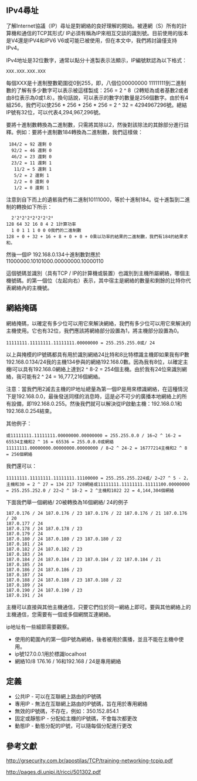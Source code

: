 
## IPv4尋址

了解Internet協議（IP）尋址是對網絡的良好理解的開始。被連網（S）所有的計算機和通信的TCP其形式/ IP必須有稱為IP來相互交談的識別號。目前使用的版本是V4還是IPV4和IPV6 V6或可能已被使用，但在本文中，我們將討論僅支持IPv4。

IPv4地址是32位數字，通常以點分十進製表示法顯示，IP編號默認為以下格式：

```
XXX.XXX.XXX.XXX
```
每個XXX是十進制整數範圍從0到255，即，八個位00000000 11111111到二進制數的了解有多少數字可以表示被這樣製成：256 = 2 ^ 8（2轉矩為或者基數2或者由8位表示為0或1.8）。換句話說，可以表示的數字的數量是256個數字。由於有4組256，我們可以使256 * 256 * 256 * 256 = 2 ^ 32 = 4294967296號。總結IP號有32位，可以代表4,294,967,296號。

要將十進制數轉換為二進制數，只需將其除以2，然後對該除法的其餘部分進行註釋。例如：要將十進制數184轉換為二進制數，我們這樣做：

```
 184/2 = 92 還剩 0
  92/2 = 46 還剩 0
  46/2 = 23 還剩 0
  23/2 = 11 還剩 1
   11/2 = 5 還剩 1
   5/2 = 2 還剩 1
   2/2 = 0 還剩 0
   1/2 = 0 還剩 1
```
注意到自下而上的遺骸我們有二進制10111000，等於十進制184。從十進製到二進制的轉換如下所示：

```
  2⁷2⁶2⁵2⁴2³2²2¹2⁰
128 64 32 16 8 4 2 1計算功率
  1 0 1 1 1 0 0 0我們的二進制數
128 + 0 + 32 + 16 + 8 + 0 + 0 + 0乘以功率的結果的二進制數，我們有184的結果求和。
```
然後一個IP 192.168.0.134十進制數對應於11000000.10101000.00000000.10000110

這個號碼並識別（具有TCP / IP的計算機或裝置）也識別到主機所屬網絡，哪個主機號碼。的第一個位（左起向右）表示，其中宿主是網絡的數量和剩餘的比特你代表網絡內的主機號。

## 網絡掩碼

網絡掩碼，以確定有多少位可以用它來解決網絡，我們有多少位可以用它來解決的主機使用。它也有32位，我們應該將網絡部分設置為1，將主機部分設置為0。

```
11111111.11111111.11111111.00000000 = 255.255.255.0或/ 24
```
以上與掩模的IP號碼都具有用於識別網絡24比特和8比特標識主機即如果我有IP數192.168.0.134/24我的主機134參與的網絡192.168.0數。因為我有8位，以確定主機I可以具有192.168.0網絡上達到2 ^ 8-2 = 254個主機。由於我有24位來識別網絡，我可能有2 ^ 24 = 16,777,216個網絡。

注意：當我們用2減去主機的IP地址總量為第一個IP是用來標識網絡，在這種情況下是192.168.0.0，最後發送同樣的消息時，這是必不可少的廣播本地網絡上的所有設備，即192.168.0.255。然後我們就可以解決從IP啟動主機：192.168.0.1和192.168.0.254結束。

其他例子：

```
或11111111.11111111.00000000.00000000 = 255.255.0.0 / 16→2 ^ 16-2 = 65534主機和2 ^ 16 = 65536 = 255.0.0.0或網絡11111111.00000000.00000000.00000000 / 8→2 ^ 24-2 = 16777214主機和2 ^ 8 = 256個網絡
```

我們還可以：

```
11111111.11111111.11111111.11100000 = 255.255.255.224或/ 2→27 ^ 5 - 2，主機和30 = 2 ^ 27 = 134 217 728網絡或11111111.11111111.11111100.00000000 = 255.255.252.0 / 22→2 ^ 18-2 = 2 ^主機和1022 22 = 4,144,304個網絡
```

下面我們舉一個網絡/ 20被轉換為16個網絡/ 24的例子

```
187.0.176 / 24 187.0.176 / 23 187.0.176 / 22 187.0.176 / 21 187.0.176 / 20
187.0.177 / 24
187.0.178 / 24 187.0.178 / 23
187.0.179 / 24
187.0.180 / 24 187.0.180 / 23 187.0.180 / 22
187.0.181 / 24
187.0.182 / 24 187.0.182 / 23
187.0.183 / 24
187.0.184 / 24 187.0.184 / 23 187.0.184 / 22 187.0.184 / 21
187.0.185 / 24
187.0.186 / 24 187.0.186 / 23
187.0.187 / 24
187.0.188 / 24 187.0.188 / 23 187.0.188 / 22
187.0.189 / 24
187.0.190 / 24 187.0.190 / 23
187.0.191 / 24
```

主機可以直接與其他主機通信，只要它們位於同一網絡上即可。要與其他網絡上的主機通信，您需要有一個或多個網關互連網絡。

ip地址有一些細節需要觀察。

- 使用的範圍內的第一個IP號為網絡，後者被用於廣播，並且不能在主機中使用。
- ip號127.0.0.1用於標識localhost
- 網絡10/8 176.16 / 16和192.168 / 24是專用網絡

## 定義
- 公共IP - 可以在互聯網上路由的IP號碼
- 專用IP - 無法在互聯網上路由的IP號碼，旨在用於專用網絡
- 無效的IP號碼，不存在，例如：350.152.854.1
- 固定或靜態IP - 分配給主機的IP號碼，不會每次都更改
- 動態IP - 動態分配的IP號，可以隨每個分配進行更改

## 參考文獻

http://grsecurity.com.br/apostilas/TCP/training-networking-tcpip.pdf

http://pages.di.unipi.it/ricci/501302.pdf

